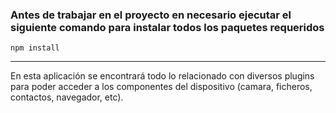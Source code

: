 ### Antes de trabajar en el proyecto en necesario ejecutar el siguiente comando para instalar todos los paquetes requeridos

```npm install```

***

En esta aplicación se encontrará todo lo relacionado con diversos plugins para poder acceder a los componentes del dispositivo (camara, ficheros, contactos, navegador, etc). 
